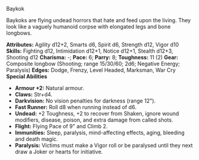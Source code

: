 Baykok

Baykoks are flying undead horrors that hate and feed upon the living.
They look like a vaguely humanoid corpse with elongated legs and bone
longbows.

**Attributes:** Agility d12+2, Smarts d6, Spirit d6, Strength d12, Vigor
d10
**Skills:** Fighting d12, Intimidation d12+1, Notice d12+1, Stealth
d12+3, Shooting d12
**Charisma:** -; **Pace:** 6; **Parry:** 8; **Toughness:** 11 (2)
**Gear:** Composite longbow (Shooting; range 15/30/60; 2d6; Negative
Energy; Paralysis)
**Edges:** Dodge, Frenzy, Level Headed, Marksman, War Cry
**Special Abilities**
- **Armour +2:** Natural armour.
- **Claws:** Str+d4.
- **Darkvision:** No vision penalties for darkness (range 12").
- **Fast Runner:** Roll d8 when running instead of d6.
- **Undead:** +2 Toughness, +2 to recover from Shaken, ignore wound
modifiers, disease, poison, and extra damage from called shots.
- **Flight:** Flying Pace of 9" and Climb 2.
- **Immunities:** Sleep, paralysis, mind-affecting effects, aging,
bleeding and death magic.
- **Paralysis:** Victims must make a Vigor roll or be paralysed until
they next draw a Joker or hearts for initiative.


